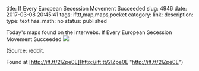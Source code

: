 title: If Every European Secession Movement Succeeded
slug: 4946
date: 2017-03-08 20:45:41
tags: ifttt,map,maps,pocket
category: 
link: 
description: 
type: text
has_math: no
status: published

Today's maps found on the interwebs. If Every European Secession Movement Succeeded ![](http://ift.tt/2mswlma)  
  

(Source: reddit.  
  

Found at [http://ift.tt/2lZpe0E](http://ift.tt/2lZpe0E "http://ift.tt/2lZpe0E")




